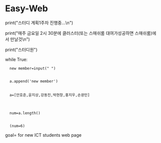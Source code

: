 # Easy-Web


print("스터디 계획1주차 진행중...\n")


print("매주 금요일 2시 30분에 클러스터(또는 스매쉬룸 대여가성공하면 스매쉬룸)에서 만날것\n")


print("스터디원")


while True:
  
  
      new member=input(" ")
  
  
      a.append('new member')
  
  
      a=[안호준,윤지상,강동진,박현창,홍지우,손광민]
  
  
      num=a.length()
  
  
      (num=6)
     

goal= for new ICT students web page
